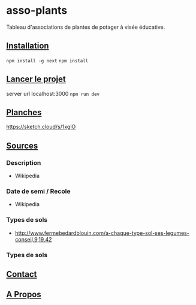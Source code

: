 # asso-plants

Tableau d'associations de plantes de potager à visée éducative.

## [Installation](#INSTALLER)

`npm install -g next`
`npm install`

## [Lancer le projet](#LANCERLEPROJET)

server url localhost:3000
`npm run dev`

## [Planches](#PLANCHES)

https://sketch.cloud/s/1xglO

## [Sources](#SOURCES)

### Description

- Wikipedia

### Date de semi / Recole

- Wikipedia

### Types de sols

- http://www.fermebedardblouin.com/a-chaque-type-sol-ses-legumes-conseil,9,19,42

### Types de sols

## [Contact](#CONTACT)

## [A Propos](#APROPOS)
